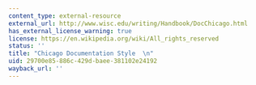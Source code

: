 ```yaml
---
content_type: external-resource
external_url: http://www.wisc.edu/writing/Handbook/DocChicago.html
has_external_license_warning: true
license: https://en.wikipedia.org/wiki/All_rights_reserved
status: ''
title: "Chicago Documentation Style  \n"
uid: 29700e85-886c-429d-baee-381102e24192
wayback_url: ''
---
```

